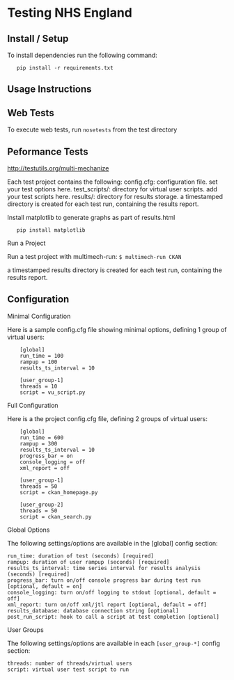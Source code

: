 Testing NHS England
===================

Install / Setup
---------------

To install dependencies run the following command:

```
   pip install -r requirements.txt
```

Usage Instructions
------------------

Web Tests
---------

To execute web tests, run `nosetests` from the test directory

Peformance Tests
----------------

http://testutils.org/multi-mechanize

Each test project contains the following:
config.cfg: configuration file. set your test options here.
test_scripts/: directory for virtual user scripts. add your test scripts here.
results/: directory for results storage. a timestamped directory is created for each test run, containing the results report.

Install matplotlib to generate graphs as part of results.html

```
   pip install matplotlib
```

Run a Project

Run a test project with multimech-run:
``` $ multimech-run CKAN ```

a timestamped results directory is created for each test run, containing the results report.

Configuration
-------------

Minimal Configuration

Here is a sample config.cfg file showing minimal options, defining 1 group of virtual users:

```
    [global]
    run_time = 100
    rampup = 100
    results_ts_interval = 10

    [user_group-1]
    threads = 10
    script = vu_script.py
```

Full Configuration

Here is a the project config.cfg file, defining 2 groups of virtual users:

```
    [global]
    run_time = 600
    rampup = 300
    results_ts_interval = 10
    progress_bar = on
    console_logging = off
    xml_report = off

    [user_group-1]
    threads = 50
    script = ckan_homepage.py

    [user_group-2]
    threads = 50
    script = ckan_search.py
```

Global Options

The following settings/options are available in the [global] config section:

```
run_time: duration of test (seconds) [required]
rampup: duration of user rampup (seconds) [required]
results_ts_interval: time series interval for results analysis (seconds) [required]
progress_bar: turn on/off console progress bar during test run [optional, default = on]
console_logging: turn on/off logging to stdout [optional, default = off]
xml_report: turn on/off xml/jtl report [optional, default = off]
results_database: database connection string [optional]
post_run_script: hook to call a script at test completion [optional]
```

User Groups

The following settings/options are available in each `[user_group-*]` config section:

```
threads: number of threads/virtual users
script: virtual user test script to run
```
